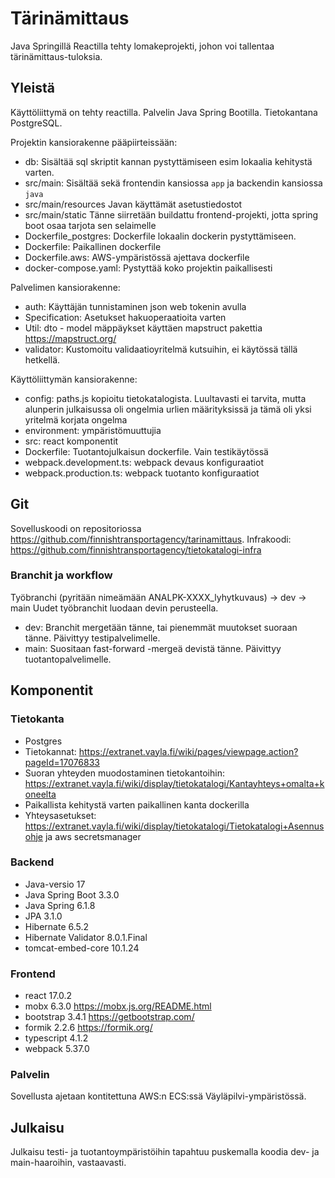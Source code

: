 # Tärinämittaus

Java Springillä Reactilla tehty lomakeprojekti, johon voi tallentaa tärinämittaus-tuloksia.

## Yleistä

Käyttöliittymä on tehty reactilla. Palvelin Java Spring Bootilla. Tietokantana PostgreSQL.

Projektin kansiorakenne pääpiirteissään:

- db: Sisältää sql skriptit kannan pystyttämiseen esim lokaalia kehitystä varten.
- src/main: Sisältää sekä frontendin kansiossa ```app``` ja backendin kansiossa ```java```
- src/main/resources Javan käyttämät asetustiedostot
- src/main/static Tänne siirretään buildattu frontend-projekti, jotta spring boot osaa tarjota sen selaimelle
- Dockerfile_postgres: Dockerfile lokaalin dockerin pystyttämiseen.
- Dockerfile: Paikallinen dockerfile
- Dockerfile.aws: AWS-ympäristössä ajettava dockerfile
- docker-compose.yaml: Pystyttää koko projektin paikallisesti

Palvelimen kansiorakenne:
- auth: Käyttäjän tunnistaminen json web tokenin avulla
- Specification: Asetukset hakuoperaatioita varten
- Util: dto - model mäppäykset käyttäen mapstruct pakettia <https://mapstruct.org/>
- validator: Kustomoitu validaatioyritelmä kutsuihin, ei käytössä tällä hetkellä.

Käyttöliittymän kansiorakenne:

- config: paths.js kopioitu tietokatalogista. Luultavasti ei tarvita, mutta alunperin julkaisussa oli ongelmia urlien määrityksissä ja tämä oli yksi yritelmä korjata ongelma
- environment: ympäristömuuttujia
- src: react komponentit
- Dockerfile: Tuotantojulkaisun dockerfile. Vain testikäytössä
- webpack.development.ts: webpack devaus konfiguraatiot
- webpack.production.ts: webpack tuotanto konfiguraatiot

## Git

Sovelluskoodi on repositoriossa <https://github.com/finnishtransportagency/tarinamittaus>.
Infrakoodi: https://github.com/finnishtransportagency/tietokatalogi-infra

### Branchit ja workflow

Työbranchi (pyritään nimeämään ANALPK-XXXX_lyhytkuvaus) -> dev -> main
Uudet työbranchit luodaan devin perusteella.

- dev: Branchit mergetään tänne, tai pienemmät muutokset suoraan tänne. Päivittyy testipalvelimelle.
- main: Suositaan fast-forward -mergeä devistä tänne. Päivittyy tuotantopalvelimelle.


## Komponentit

### Tietokanta

- Postgres
- Tietokannat: https://extranet.vayla.fi/wiki/pages/viewpage.action?pageId=17076833
- Suoran yhteyden muodostaminen tietokantoihin: https://extranet.vayla.fi/wiki/display/tietokatalogi/Kantayhteys+omalta+koneelta
- Paikallista kehitystä varten paikallinen kanta dockerilla
- Yhteysasetukset: https://extranet.vayla.fi/wiki/display/tietokatalogi/Tietokatalogi+Asennusohje ja aws secretsmanager

### Backend

- Java-versio 17
- Java Spring Boot 3.3.0
- Java Spring 6.1.8
- JPA 3.1.0
- Hibernate 6.5.2
- Hibernate Validator 8.0.1.Final
- tomcat-embed-core 10.1.24

### Frontend

- react 17.0.2
- mobx 6.3.0 <https://mobx.js.org/README.html>
- bootstrap 3.4.1 <https://getbootstrap.com/>
- formik 2.2.6 <https://formik.org/>
- typescript 4.1.2
- webpack 5.37.0

### Palvelin

Sovellusta ajetaan kontitettuna AWS:n ECS:ssä Väyläpilvi-ympäristössä.

## Julkaisu

Julkaisu testi- ja tuotantoympäristöihin tapahtuu puskemalla koodia dev- ja main-haaroihin, vastaavasti.